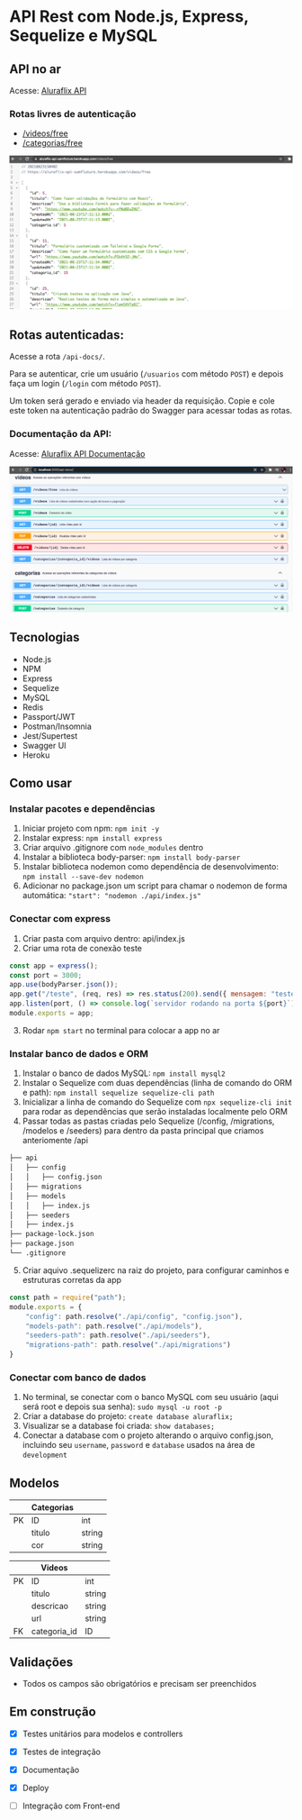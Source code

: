 # API Rest com Node.js, Express, Sequelize e MySQL

## API no ar

Acesse: [Aluraflix API](https://aluraflix-api-samfluture.herokuapp.com/)

### Rotas livres de autenticação

- [/videos/free](https://aluraflix-api-samfluture.herokuapp.com/videos/free)
- [/categorias/free](https://aluraflix-api-samfluture.herokuapp.com/categorias/free)

![json](https://github.com/samantafluture/aluraflix-api/blob/main/public/json.png?raw=true)

## Rotas autenticadas:

Acesse a rota `/api-docs/`.

Para se autenticar, crie um usuário (`/usuarios` com método `POST`) e depois faça um login (`/login` com método `POST`).

Um token será gerado e enviado via header da requisição. Copie e cole este token na autenticação padrão do Swagger para acessar todas as rotas.

### Documentação da API:

Acesse: [Aluraflix API Documentação](https://aluraflix-api-samfluture.herokuapp.com/api-docs/)

![swagger](https://github.com/samantafluture/aluraflix-api/blob/main/public/swagger.png?raw=true)

## Tecnologias

- Node.js
- NPM
- Express
- Sequelize
- MySQL 
- Redis
- Passport/JWT
- Postman/Insomnia
- Jest/Supertest
- Swagger UI
- Heroku

## Como usar

### Instalar pacotes e dependências

1. Iniciar projeto com npm: `npm init -y`
2. Instalar express: `npm install express`
3. Criar arquivo .gitignore com `node_modules` dentro
4. Instalar a biblioteca body-parser: `npm install body-parser`
5. Instalar biblioteca nodemon como dependência de desenvolvimento: `npm install --save-dev nodemon`
6. Adicionar no package.json um script para chamar o nodemon de forma automática: `"start": "nodemon ./api/index.js"`

### Conectar com express

1. Criar pasta com arquivo dentro: api/index.js
2. Criar uma rota de conexão teste

```javascript
const app = express();
const port = 3000;
app.use(bodyParser.json());
app.get("/teste", (req, res) => res.status(200).send({ mensagem: "teste api" }));
app.listen(port, () => console.log(`servidor rodando na porta ${port}`));
module.exports = app;
```
3. Rodar `npm start` no terminal para colocar a app no ar

### Instalar banco de dados e ORM

1. Instalar o banco de dados MySQL: `npm install mysql2`
2. Instalar o Sequelize com duas dependências (linha de comando do ORM e path): `npm install sequelize sequelize-cli path`
3. Inicializar a linha de comando do Sequelize com `npx sequelize-cli init` para rodar as dependências que serão instaladas localmente pelo ORM
4. Passar todas as pastas criadas pelo Sequelize (/config, /migrations, /modelos e /seeders) para dentro da pasta principal que criamos anteriomente /api

```bash
├── api
│   ├── config
│   │   ├── config.json
│   ├── migrations
│   ├── models
│   │   ├── index.js
│   ├── seeders
│   ├── index.js
├── package-lock.json
├── package.json
└── .gitignore
```

5. Criar aquivo .sequelizerc na raiz do projeto, para configurar caminhos e estruturas corretas da app

```javascript
const path = require("path");
module.exports = {
    "config": path.resolve("./api/config", "config.json"),
    "models-path": path.resolve("./api/models"),
    "seeders-path": path.resolve("./api/seeders"),
    "migrations-path": path.resolve("./api/migrations")
}
```

### Conectar com banco de dados

1. No terminal, se conectar com o banco MySQL com seu usuário (aqui será root e depois sua senha): `sudo mysql -u root -p`
2. Criar a database do projeto: `create database aluraflix;`
3. Visualizar se a database foi criada: `show databases;`
4. Conectar a database com o projeto alterando o arquivo config.json, incluindo seu `username`, `password` e `database` usados na área de `development`

## Modelos

|    | Categorias |        |
|----|------------|--------|
| PK | ID         | int    |
|    | titulo     | string |
|    | cor        | string |

|    | Videos       |        |
|----|--------------|--------|
| PK | ID           | int    |
|    | titulo       | string |
|    | descricao    | string |
|    | url          | string |
| FK | categoria_id | ID     |

## Validações

- Todos os campos são obrigatórios e precisam ser preenchidos

## Em construção

- [x] Testes unitários para modelos e controllers
- [x] Testes de integração
- [x] Documentação
- [x] Deploy
- [ ] Integração com Front-end

